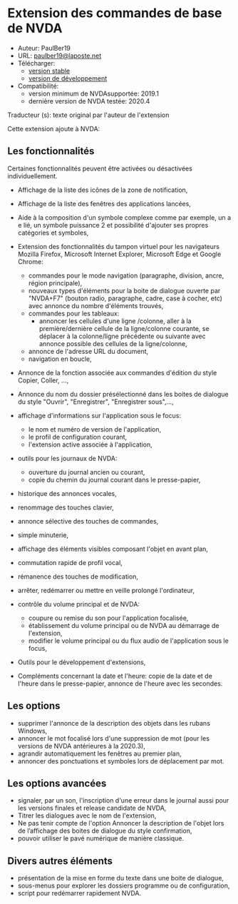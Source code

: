 # Extension des commandes de base de NVDA #

* Auteur: PaulBer19
* URL: paulber19@laposte.net
* Télécharger:
	* [version stable][1]
	* [version de développement][2]
* Compatibilité:
	* version minimum de NVDAsupportée: 2019.1
	* dernière version de NVDA testée: 2020.4


Traducteur (s): texte original par l'auteur de l'extension

Cette extension ajoute à NVDA:
## Les fonctionnalités ##

Certaines fonctionnalités peuvent être activées ou désactivées individuellement.

* Affichage de la liste des icônes de la zone de notification,
* Affichage de la liste des fenêtres des applications lancées,
* Aide à la composition d'un symbole complexe comme par exemple, un a e lié, un symbole puissance 2 et possibilité d'ajouter ses propres catégories et symboles,
* Extension des fonctionnalités du tampon virtuel pour les navigateurs Mozilla Firefox, Microsoft Internet Explorer, Microsoft Edge et Google Chrome:

	* commandes pour le mode navigation (paragraphe, division, ancre, région principale),
	* nouveaux types d'éléments pour la boite de dialogue ouverte par "NVDA+F7" (bouton radio, paragraphe, cadre, case à cocher, etc) avec annonce du nombre d'éléments trouvés,
	* commandes pour les tableaux:
		* annoncer les cellules d'une ligne /colonne, aller à la première/dernière cellule de la ligne/colonne courante, se déplacer à la colonne/ligne précédente ou suivante avec annonce possible des cellules de la ligne/colonne,
	* annonce de l'adresse URL du document,
	* navigation en boucle,


* Annonce de la fonction associée aux commandes d'édition du style Copier, Coller, …,
* Annonce du nom du dossier présélectionné dans les boites de dialogue du style "Ouvrir", "Enregistrer", "Enregistrer sous",…,
* affichage d'informations sur l'application sous le focus:
	* le nom et numéro de version de l'application,
	* le profil de configuration courant,
	* l'extension	 active associée à l'application,


* outils pour les journaux de NVDA:
	* ouverture du journal ancien ou courant,
	* copie du chemin du journal courant dans le presse-papier,


* historique des annonces vocales,
* renommage des touches clavier,
* annonce sélective des touches de commandes,
* simple minuterie,
* affichage des éléments visibles composant l'objet en avant plan,
* commutation rapide de profil vocal,
* rémanence des touches de modification,
* arrêter, redémarrer ou mettre en veille prolongé l'ordinateur,
* contrôle du volume principal et de NVDA:
	* coupure ou remise du son pour l'application focalisée,
	* établissement du volume principal ou de NVDA au démarrage de l'extension,
	* modifier le volume principal ou du flux audio de l'application sous le focus,


* Outils pour le développement d'extensions,
* Compléments concernant la date et l'heure: copie de la date et de l'heure dans le presse-papier, annonce de l'heure avec les secondes.


## Les options ##

* supprimer l'annonce de la description des objets dans les rubans Windows,
* annoncer le mot focalisé lors d'une suppression de mot (pour les versions de NVDA antérieures à la 2020.3),
* agrandir automatiquement les fenêtres au premier plan,
* annoncer des ponctuations et symboles lors de déplacement par mot.


## Les options avancées ##

* signaler, par un son, l'inscription d'une erreur dans le journal aussi pour les versions finales et release candidate de NVDA,
* Titrer les dialogues avec le nom de l'extension,
* Ne pas tenir compte de l'option Annoncer la description de l'objet lors de l’affichage des boites de dialogue du style confirmation,
* pouvoir utiliser le pavé numérique de manière classique.


## Divers autres éléments ##

* présentation de la mise en forme du texte dans une boite de dialogue,
* sous-menus pour explorer les dossiers programme ou de configuration,
* script pour redémarrer rapidement NVDA.


[1]: https://github.com/paulber007/AllMyNVDAAddons/raw/master/NVDAExtensionGlobalPlugin/NVDAExtensionGlobalPlugin-9.5.3.nvda-addon
[2]: https://github.com/paulber007/AllMyNVDAAddons/tree/master/NVDAExtensionGlobalPlugin/dev
